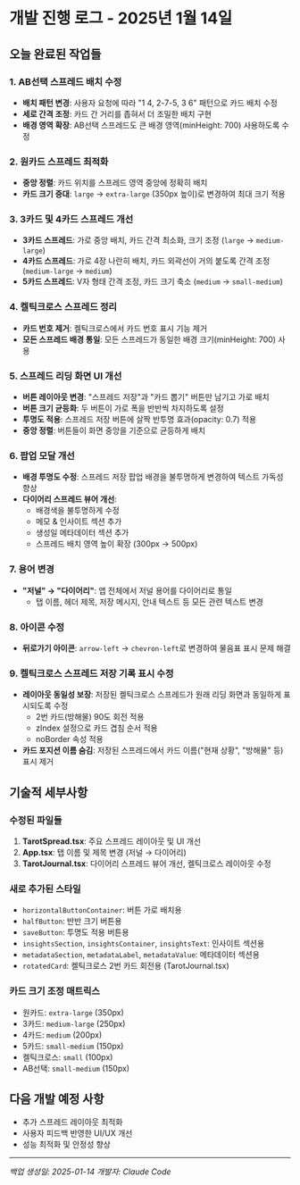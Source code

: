 # 개발 진행 로그 - 2025년 1월 14일

## 오늘 완료된 작업들

### 1. AB선택 스프레드 배치 수정
- **배치 패턴 변경**: 사용자 요청에 따라 "1 4, 2-7-5, 3 6" 패턴으로 카드 배치 수정
- **세로 간격 조정**: 카드 간 거리를 좁혀서 더 조밀한 배치 구현
- **배경 영역 확장**: AB선택 스프레드도 큰 배경 영역(minHeight: 700) 사용하도록 수정

### 2. 원카드 스프레드 최적화
- **중앙 정렬**: 카드 위치를 스프레드 영역 중앙에 정확히 배치
- **카드 크기 증대**: `large` → `extra-large` (350px 높이)로 변경하여 최대 크기 적용

### 3. 3카드 및 4카드 스프레드 개선
- **3카드 스프레드**: 가로 중앙 배치, 카드 간격 최소화, 크기 조정 (`large` → `medium-large`)
- **4카드 스프레드**: 가로 4장 나란히 배치, 카드 외곽선이 거의 붙도록 간격 조정 (`medium-large` → `medium`)
- **5카드 스프레드**: V자 형태 간격 조정, 카드 크기 축소 (`medium` → `small-medium`)

### 4. 켈틱크로스 스프레드 정리
- **카드 번호 제거**: 켈틱크로스에서 카드 번호 표시 기능 제거
- **모든 스프레드 배경 통일**: 모든 스프레드가 동일한 배경 크기(minHeight: 700) 사용

### 5. 스프레드 리딩 화면 UI 개선
- **버튼 레이아웃 변경**: "스프레드 저장"과 "카드 뽑기" 버튼만 남기고 가로 배치
- **버튼 크기 균등화**: 두 버튼이 가로 폭을 반반씩 차지하도록 설정
- **투명도 적용**: 스프레드 저장 버튼에 살짝 반투명 효과(opacity: 0.7) 적용
- **중앙 정렬**: 버튼들이 화면 중앙을 기준으로 균등하게 배치

### 6. 팝업 모달 개선
- **배경 투명도 수정**: 스프레드 저장 팝업 배경을 불투명하게 변경하여 텍스트 가독성 향상
- **다이어리 스프레드 뷰어 개선**: 
  - 배경색을 불투명하게 수정
  - 메모 & 인사이트 섹션 추가
  - 생성일 메타데이터 섹션 추가
  - 스프레드 배치 영역 높이 확장 (300px → 500px)

### 7. 용어 변경
- **"저널" → "다이어리"**: 앱 전체에서 저널 용어를 다이어리로 통일
  - 탭 이름, 헤더 제목, 저장 메시지, 안내 텍스트 등 모든 관련 텍스트 변경

### 8. 아이콘 수정
- **뒤로가기 아이콘**: `arrow-left` → `chevron-left`로 변경하여 물음표 표시 문제 해결

### 9. 켈틱크로스 스프레드 저장 기록 표시 수정
- **레이아웃 동일성 보장**: 저장된 켈틱크로스 스프레드가 원래 리딩 화면과 동일하게 표시되도록 수정
  - 2번 카드(방해물) 90도 회전 적용
  - zIndex 설정으로 카드 겹침 순서 적용
  - noBorder 속성 적용
- **카드 포지션 이름 숨김**: 저장된 스프레드에서 카드 이름("현재 상황", "방해물" 등) 표시 제거

## 기술적 세부사항

### 수정된 파일들
1. **TarotSpread.tsx**: 주요 스프레드 레이아웃 및 UI 개선
2. **App.tsx**: 탭 이름 및 제목 변경 (저널 → 다이어리)
3. **TarotJournal.tsx**: 다이어리 스프레드 뷰어 개선, 켈틱크로스 레이아웃 수정

### 새로 추가된 스타일
- `horizontalButtonContainer`: 버튼 가로 배치용
- `halfButton`: 반반 크기 버튼용
- `saveButton`: 투명도 적용 버튼용
- `insightsSection`, `insightsContainer`, `insightsText`: 인사이트 섹션용
- `metadataSection`, `metadataLabel`, `metadataValue`: 메타데이터 섹션용
- `rotatedCard`: 켈틱크로스 2번 카드 회전용 (TarotJournal.tsx)

### 카드 크기 조정 매트릭스
- 원카드: `extra-large` (350px)
- 3카드: `medium-large` (250px)
- 4카드: `medium` (200px)
- 5카드: `small-medium` (150px)
- 켈틱크로스: `small` (100px)
- AB선택: `small-medium` (150px)

## 다음 개발 예정 사항
- 추가 스프레드 레이아웃 최적화
- 사용자 피드백 반영한 UI/UX 개선
- 성능 최적화 및 안정성 향상

---
*백업 생성일: 2025-01-14*
*개발자: Claude Code*